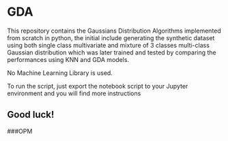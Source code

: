 # GDA
This repository contains the Gaussians Distribution Algorithms implemented from scratch in python, the initial include generating the synthetic dataset using both single class multivariate and mixture of 3 classes multi-class Gaussian distribution which was later trained and tested by comparing the performances using KNN and GDA models.

No Machine Learning Library is used.

To run the script, just export the notebook script to your Jupyter environment and you will find more instructions

## Good luck!

###OPM
